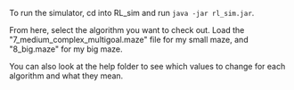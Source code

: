 To run the simulator, cd into RL_sim and run `java -jar rl_sim.jar`.

From here, select the algorithm you want to check out. Load the "7_medium_complex_multigoal.maze" file for my small maze, and "8_big.maze" for my big maze.

You can also look at the help folder to see which values to change for each algorithm and what they mean.
